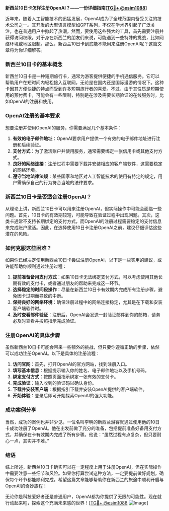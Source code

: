 **新西兰10日卡怎样注册OpenAI？——一份详细指南[[TG💪+ @esim1088](https://t.me/s/esim1088)]**

近年来，随着人工智能技术的迅猛发展，OpenAI成为了全球范围内备受关注的技术公司之一。其开发的大型语言模型如GPT系列，不仅在学术界引起了广泛关注，也在普通用户中掀起了热潮。然而，要使用这些强大的工具，首先需要注册并获得访问权限。对于身在新西兰的朋友们来说，可能遇到一些特殊的挑战，比如网络环境或地区限制。那么，新西兰10日卡到底能不能用来注册OpenAI呢？这篇文章将为你详细解答。

### 新西兰10日卡的基本概念

新西兰10日卡是一种短期旅行卡，通常为游客提供便捷的手机通信服务。它可以帮助用户在短时间内轻松接入互联网，无论是在国内还是国际漫游的情况下。这种卡因其方便快捷的特点而受到许多短期旅行者的喜爱。不过，由于其性质是短期使用的预付费卡，可能会有一些限制，特别是在涉及需要长期验证的在线服务时，比如OpenAI的注册和使用。

### OpenAI注册的基本要求

想要注册并使用OpenAI的服务，你需要满足几个基本条件：

1. **有效的电子邮件地址**：OpenAI要求用户提供一个有效的电子邮件地址进行注册和后续验证。
2. **支付方式**：为了激活账户并使用服务，通常需要绑定一张信用卡或其他支付方式。
3. **良好的网络连接**：注册过程中需要下载并安装相应的客户端软件，这需要稳定的网络环境。
4. **遵守当地法律法规**：某些国家和地区对人工智能技术的使用有特定的规定，用户需确保自己的行为符合当地的法律要求。

### 新西兰10日卡是否适合注册OpenAI？

从理论上讲，新西兰10日卡可以用来注册OpenAI，但实际操作中可能会面临一些问题。首先，10日卡的有效期较短，可能导致在验证过程中出现问题。其次，这类卡通常不支持长期绑定的支付方式，而OpenAI的注册过程需要稳定的支付信息来完成账户激活。因此，在选择使用10日卡注册OpenAI之前，建议仔细评估这些潜在的风险。

### 如何克服这些困难？

如果你已经决定使用新西兰10日卡尝试注册OpenAI，以下是一些实用的建议，或许能帮助你顺利通过注册过程：

1. **提前准备备用支付方式**：如果10日卡无法绑定支付方式，可以考虑使用其他长期有效的支付卡，或者通过朋友的帮助来完成这一环节。
2. **选择稳定的时间段操作**：尽量在新西兰10日卡有效期内完成所有注册步骤，避免因卡过期而导致的中断。
3. **保持良好的网络环境**：确保注册过程中的网络连接稳定，尤其是在下载和安装客户端软件时。
4. **及时查看邮件验证**：注册后，OpenAI会发送一封验证邮件到你的邮箱，请务必及时查看并按照指示完成验证。

### 注册OpenAI的具体步骤

虽然新西兰10日卡可能会带来一些额外的挑战，但只要你遵循正确的步骤，依然可以成功注册OpenAI。以下是具体的注册流程：

1. **访问官网**：首先，打开OpenAI的官方网站，找到注册入口。
2. **填写基本信息**：根据提示输入你的姓名、电子邮件地址以及手机号码。
3. **绑定支付方式**：按照页面指示绑定一张有效的支付卡。
4. **完成验证**：输入收到的验证码以确认身份。
5. **下载并安装客户端**：根据指引下载并安装OpenAI提供的客户端软件。
6. **开始体验**：登录后即可开始探索OpenAI的强大功能。

### 成功案例分享

当然，成功的案例也并非少见。一位名叫李明的新西兰游客就通过使用他的10日卡成功注册了OpenAI。他在出发前做了充分的准备，包括提前准备好备用支付方式，并确保在卡有效期内完成了所有步骤。他说：“虽然过程有点复杂，但只要耐心一点，其实并不难。”

### 结语

综上所述，新西兰10日卡确实可以在一定程度上用于注册OpenAI，但在实际操作中需要注意一些细节和风险。如果你打算尝试这种方法，一定要提前做好规划，确保每个环节都能顺利完成。希望这篇文章能够帮助你在新西兰的旅途中顺利开启与OpenAI的奇妙旅程！

无论你是科技爱好者还是普通用户，OpenAI都为你提供了无限的可能性。现在就行动起来吧，探索这个充满未来感的世界！[[TG💪+ @esim1088](https://t.me/s/esim1088) ![Image](https://i.postimg.cc/4NQfJmqS/Snipaste-2025-05-13-00-14-12.png)]